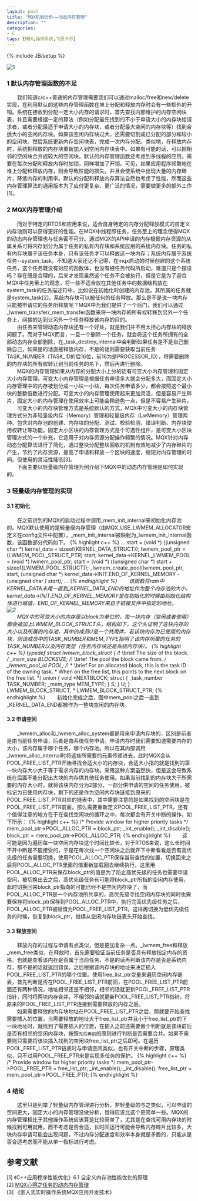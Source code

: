 ```yaml
---
layout: post
title: "MQX机制分析——动态内存管理"
description: ""
categories: 
- C
tags: [MQX,操作系统,飞思卡尔]
---
```

{% include JB/setup %}

![1](http://github-blog.qiniudn.com/2014-03-11-mqx-memory-manage-1.jpg-BlogPic)
### 1 默认内存管理函数的不足 ###
　　我们知道c/c++普通的内存管理需要我们可以通过malloc/free和new/delete实现，在利用默认的这些内存管理函数在堆上分配和释放内存时会有一些额外的开销。系统在接收到分配一定大小内存的请求时，首先查找内部维护的内存空闲块表，并且需要根据一定的算法（例如分配最先找到的不小于申请大小的内存块给请求者，或者分配最适于申请大小的内存块，或者分配最大空闲的内存块等）找到合适大小的空闲内存块。如果该空闲内存块过大，还需要切割成已分配的部分和较小的空闲块。然后系统更新内存空闲块表，完成一次内存分配。类似地，在释放内存时，系统把释放的内存块重新加入到空闲内存块表中。如果有可能的话，可以把相邻的空闲块合并成较大的空闲块。默认的内存管理函数还考虑到多线程的应用，需要在每次分配和释放内存时加锁，同样增加了开销。可见，如果应用程序频繁地在堆上分配和释放内存，则会导致性能的损失。并且会使系统中出现大量的内存碎片，降低内存的利用率。默认的分配和释放内存算法自然也考虑了性能，然而这些内存管理算法的通用版本为了应付更复杂、更广泛的情况，需要做更多的额外工作[1]。  
### 2 MQX内存管理介绍 ###
　　而对于特定的RTOS和应用来说，适合自身特定的内存分配释放模式的自定义内存池则可以获得更好的性能。在MQX中线程即任务，任务至上的理念使得MQX的动态内存管理也与任务密不可分。通过MQX的API申请的内存根据内存资源的从属关系可将内存划分为属于任务的私有内存块和系统应用的系统内存块。任务的私有内存块属于该任务本身，只有该任务才可以释放这一块内存；系统内存属于系统任务--system_task，不知道大家还记不记得，在mqx启动的时候创建的这个系统任务，这个任务既没有对应的函数体，也没有被任务代码所启动，难道只是个摆设吗？存在既是合理的，后来才发现虽然这个任务不会被执行，但是它是为了迎合MQX中任务至上的观念，将一些不适合放在其他任务中的数据结构放在system_task的任务描述符中，比如说在初始化时创建的内存池，其所属的任务就是system_task[2]。系统内存块可以被任何的任务释放。那么是不是说一块内存只能被申请它的任务所释放呢？MQX中为我们提供了一个后门，我们可以通过\_lwmem_transfer/\_mem_transfer函数来将一块内存的所有权转移到另外一个任务上，间接的达到让另外一个任务释放该内存的目的。   
　　由任务来管理动态内存块还有一个好处，就是我们并不用太担心内存块的释放问题了。而对于MQX而言，一旦一个删除一个任务，就会将这个任务所拥有的全部动态内存全部删除，在_task_destroy_internal中会判断如果任务是不是自己删除自己，如果是的话直接释放内存，不是的话则需要获取当前任务TASK_NUMBER（TASK_ID的后16位，前16为是PROCESSOR_ID），将需要删除的内存块的所有权转让到当前任务的名下，然后再进行删除。  
　　MQX的内存管理如果从内存的分配大小上分的话有可变大小内存管理和固定大小内存管理。可变大小内存管理是根据任务申请多大就会分配多大，而固定大小内存管理中的内存被划分成一小块一小块，每次任务申请多少，都会按照这个最小块的整数倍数进行分配。可变大小的内存管理使用起来更加灵活，但是容易产生碎片，固定大小的内存管理在使用效率上可能会稍逊色一点，但是不容易产生碎片。  
　　可变大小的内存块管理方式是系统默认的方式，MQX中可变大小的内存块管理方式分为非轻量级内存（Memory）管理和轻量级内存（LwMemory）管理两种。包含对内存池的创建、内存块的分配、测试、校验检测、错误判断、内存块使用权转让等功能。固定大小区块的内存管理方式是个可选性组件，是可变大小区块管理方式的一个补充，它适用于对内存资源分配操作频繁的情况。MQX针对内存动态分配算法进行了简化，通过整块分配整块回收的机制有效地减少了内存碎片的产生，节约了内存资源，提高了申请和释放一个区块的速度，缩短对内存管理的时间。但使用的灵活性降低[3]。  
　　下面主要以轻量级内存管理为例介绍下MQX中的动态内存管理是如何实现的。
### 3 轻量级内存管理的实现 ###
#### 3.1 初始化 ####
　　在之前讲到的MQX的启动过程中调用\_mem_init_internal来初始化内存池的。MQX默认使用的是轻量级内存管理（由MQX_USE_LWMEM_ALLOCATOR宏定义在config文件中配置），\_mem_init_internal被映射为\_lwmem_init_internal函数，该函数部分代码如下。
{% highlight c++ %}
...
    start = (void *) ((unsigned char *) kernel_data + sizeof(KERNEL_DATA_STRUCT));
    lwmem_pool_ptr = (LWMEM_POOL_STRUCT_PTR) start;
    kernel_data->KERNEL_LWMEM_POOL = (void *) lwmem_pool_ptr;
    start = (void *) ((unsigned char *) start + sizeof(LWMEM_POOL_STRUCT));
    _lwmem_create_pool(lwmem_pool_ptr, start, (unsigned char *) kernel_data->INIT.END_OF_KERNEL_MEMORY - (unsigned char *) start);
...
{% endhighlight %} 
　　该函数将ram中KERNEL_DATA末尾一直到\_KERNEL_DATA_END的地址作为整个内存池的大小，kernel_data->INIT.END_OF_KERNEL_MEMORY是在初始化的时候由初始化结构体进行赋值，END_OF_KERNEL_MEMORY来自于链接文件中指定的地址。   
![2](http://github-blog.qiniudn.com/2014-03-11-mqx-memory-manage-2.png-BlogPic)  
　　MQX中的可变大小的内存是以block为单位的，每一块内存（空闲或者使用）都会被加上LWMEM_BLOCK_STRUCT头，结构如下，这个头证明了这块内存的大小以及所属的内存池，其中的成员U是一个共用体，若该块内存为已使用的内存块，则该成员中的TASK_NUMBER和MEM_TYPE指明了该内存所属的任务的TASK_NUMBER以及内存类型（任务内存块还是系统内存块）。
{% highlight c++ %}
typedef struct lwmem_block_struct
{
   /*! \brief The size of the block. */
   _mem_size      BLOCKSIZE;
   /*! \brief The pool the block came from. */
   _lwmem_pool_id POOL;
   /*!
    * \brief For an allocated block, this is the task ID of the owning task.
    * When on the free list, this points to the next block on the free list.
    */
   union {
      void       *NEXTBLOCK;
      struct {
         _task_number    TASK_NUMBER;
         _mem_type       MEM_TYPE;
      } S;
   } U;
} LWMEM_BLOCK_STRUCT, * LWMEM_BLOCK_STRUCT_PTR;
{% endhighlight %} 
　　初始化完成之后，图中mem_pool之后一直到\_KERNEL_DATA_END都被作为一整块空闲的内存块。
#### 3.2 申请空间 ####
　　\_lwmem_alloc和\_lwmem_alloc_system都是用来申请内存块的，区别是前者是由当前任务申请，后者是由系统任务申请。申请内存时我们需要知道需要内存的大小，该内存属于哪个任务，哪个内存池。所以在其内部调用\_lwmem_alloc_internal时将这些所需要的元素传递进去，此时MQX会从POOL_FREE_LIST_PTR开始寻找合适大小的内存块，合适大小指的就是找到的第一块内存大小大于等于需求内存的内存块。采用这种方案虽然快，但是这会导致系统在后面不能分配出大块的内存供其他任务使用。如果当前找到的内存块大于所需要的内存大小时，就将该块内存分为2部分，一部分供申请的空间的任务使用，被标记为已使用内存块，剩下的还是作为空闲内存块链接到原来的POOL_FREE_LIST_PTR对应的链表中，其中需要注意的是如果找到的空闲块是在POOL_FREE_LIST_PTR前面，那么需要重新定义POOL_FREE_LIST_PTR。还有个值得注意的地方在于在查找空闲块的循环之中，每次都会有开关中断的操作，如下所示：
{% highlight c++ %}
	/* Provide window for higher priority tasks */
	mem_pool_ptr->POOL_ALLOC_PTR = block_ptr;
	_int_enable();
	_int_disable();
	block_ptr = mem_pool_ptr->POOL_ALLOC_PTR;
{% endhighlight %} 
　　这可能是因为遍历每一块空闲内存块这个时间比较长，对于RTOS来说，这么长时间不开中断是不能接受的，于是在每次找一个空闲块之后就开下中断看看是否有高优先级的任务需要切换，使用POOL_ALLOC_PTR保存当前查找的位置，切换回来之后将POOL_ALLOC_PTR里面的值重新加载回去继续执行，这里用POOL_ALLOC_PTR来保存block_ptr的值是为了防止高优先级的任务也需要申请空间，被切换出去之后，高优先级任务有可能将block_ptr所指的空闲内存使用，此时切换回来block_ptr指向的可能已经不是空闲内存块了，而POOL_ALLOC_PTR是一个内存池所共享的，高优先级寻找空闲内存块的同时也需要保存将block_ptr保存到POOL_ALLOC_PTR中，执行完高优先级任务之后，POOL_ALLOC_PTR被赋值为POOL_FREE_LIST_PTR。这样再切换为低优先级任务的时候，恢复到block_ptr，继续从空闲内存块链表头开始查找。
#### 3.3 释放空间 ####
　　释放内存的过程与申请有点类似，但是更加复杂一点。\_lwmem_free和释放\_mem_free类似，在释放时，首先需要验证当前任务是否具有释放指定内存的资格，也就是查看该内存是否属于当前任务，不是的话再判断该内存是否是系统内存，都不是的话就返回错误。之后根据该内存块的地址来决定插入POOL_FREE_LIST_PTR的哪个位置。使用free_list_ptr变量来遍历空闲内存链表，首先判断是否在POOL_FREE_LIST_PTR前面，在POOL_FREE_LIST_PTR前面还有两种情况，地址相邻还是不相邻，相邻的话就更新POOL_FREE_LIST_PTR指针，同时将两块内存合并，不相邻的话就更新POOL_FREE_LIST_PTR指针，将原来的POOL_FREE_LIST_PTR连接到需要释放的内存之后。  
　　如果需要释放的内存块地址在POOL_FREE_LIST_PTR之后，那就要开始查找需要插入的位置，当需要释放的地址大于free_list_ptr并且小于free_list_ptr的下一块地址时，就找到了需要插入的位置，在插入之前还需要做个判断就是该块前后是否有相邻的空闲内存块，按照`先后再前`的原则进行判断是否需要合并。如果不需要则只需要将该块插入找到的空闲块free_list_ptr之后即可。在遍历POOL_FREE_LIST_PTR链表时与申请空间类似，也有开关中断的步骤，原理类似，只不过用POOL_FREE_PTR来是实现多任务的保护。
{% highlight c++ %}
    /* Provide window for higher priority tasks */
    mem_pool_ptr->POOL_FREE_PTR = free_list_ptr;
    _int_enable();
    _int_disable();
    free_list_ptr = mem_pool_ptr->POOL_FREE_PTR;
{% endhighlight %}
### 4 结论 ###
　　这里只是列举了轻量级内存管理进行分析，非轻量级的与之类似，可以申请的空间更大，固定大小的内存管理没做分析，觉得应该比这个更简单一些。MQX的内存管理相比于其他操作系统应该算是比较简单了，尤其是在查找可用内存块的时候找到可用就用，而不考虑是否合适，长时间运行可能会导致内存碎片比较多，大块内存申请可能会出现问题，不过内存分配速度和效率本身就是矛盾的，只能从是否合适考虑而不能从单一指标进行考虑。
## 参考文献 ##
[1] 《C++应用程序性能优化》6.1 自定义内存池性能优化的原理  
[2] [MQX心得之任务的动态内存管理](http://blog.chinaunix.net/uid-25788300-id-3803067.html)  
[3] 《嵌入式实时操作系统MQX应用开发技术》  